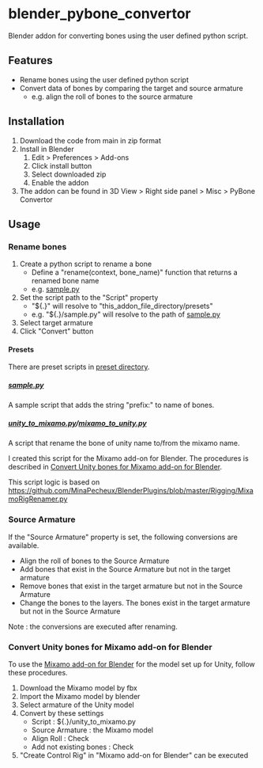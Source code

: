# blender_pybone_convertor
Blender addon for converting bones using the user defined python script.

## Features
+ Rename bones using the user defined python script
+ Convert data of bones by comparing the target and source armature
  + e.g. align the roll of bones to the source armature

## Installation
1. Download the code from main in zip format
1. Install in Blender
   1. Edit > Preferences > Add-ons
     1. Click install button
     1. Select downloaded zip
     1. Enable the addon
1. The addon can be found in 3D View > Right side panel > Misc > PyBone Convertor

## Usage
### Rename bones
1. Create a python script to rename a bone
   + Define a "rename(context, bone_name)" function that returns a renamed bone name
   + e.g. [sample.py](./presets/sample.py)
1. Set the script path to the "Script" property
   + "${.}" will resolve to "this_addon_file_directory/presets"
   + e.g. "${.}/sample.py" will resolve to the path of [sample.py](./presets/sample.py)
1. Select target armature
1. Click "Convert" button

#### Presets
There are preset scripts in [preset directory](./presets).

##### [sample.py](./presets/sample.py)
A sample script that adds the string "prefix:" to name of bones.

##### [unity_to_mixamo.py](./presets/unity_to_mixamo.py)/[mixamo_to_unity.py](./presets/mixamo_to_unity.py)
A script that rename the bone of unity name to/from the mixamo name.

I created this script for the Mixamo add-on for Blender.
The procedures is described in [Convert Unity bones for Mixamo add-on for Blender](#Convert-Unity-bones-for-Mixamo-add-on-for-Blender).

This script logic is based on
    https://github.com/MinaPecheux/BlenderPlugins/blob/master/Rigging/MixamoRigRenamer.py

### Source Armature
If the "Source Armature" property is set, 
the following conversions are available.

+ Align the roll of bones to the Source Armature
+ Add bones that exist in the Source Armature but not in the target armature
+ Remove bones that exist in the target armature but not in the Source Armature
+ Change the bones to the layers. The bones exist in the target armature but not in the Source Armature

Note : the conversions are executed after renaming.

### Convert Unity bones for Mixamo add-on for Blender
To use the [Mixamo add-on for Blender](https://substance3d.adobe.com/plugins/mixamo-in-blender/) for the model set up for Unity, follow these procedures.

1. Download the Mixamo model by fbx
1. Import the Mixamo model by blender
1. Select armature of the Unity model
1. Convert by these settings
   + Script : ${.}/unity_to_mixamo.py
   + Source Armature : the Mixamo model
   + Align Roll : Check
   + Add not existing bones : Check
1. "Create Control Rig" in "Mixamo add-on for Blender" can be executed
